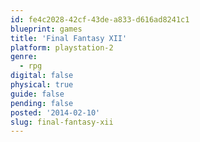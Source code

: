 ```yaml
---
id: fe4c2028-42cf-43de-a833-d616ad8241c1
blueprint: games
title: 'Final Fantasy XII'
platform: playstation-2
genre:
  - rpg
digital: false
physical: true
guide: false
pending: false
posted: '2014-02-10'
slug: final-fantasy-xii
---
```


